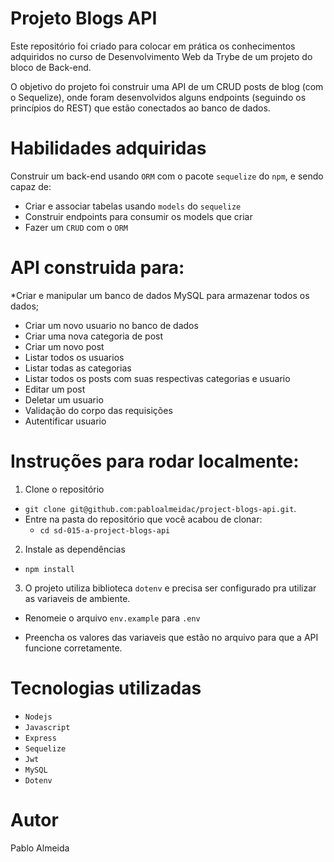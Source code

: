 # Projeto Blogs API

Este repositório foi criado para colocar em prática os conhecimentos adquiridos no curso de Desenvolvimento Web da Trybe de um projeto do bloco de Back-end.

O objetivo do projeto foi construir uma API de um CRUD posts de blog (com o Sequelize), onde foram desenvolvidos alguns endpoints (seguindo os princípios do REST) que estão conectados ao banco de dados.

# Habilidades adquiridas

Construir um back-end usando `ORM` com o pacote `sequelize` do `npm`, e sendo capaz de:
 - Criar e associar tabelas usando `models` do `sequelize`
 - Construir endpoints para consumir os models que criar 
 - Fazer um `CRUD` com o `ORM`

# API construida para:
*Criar e manipular um banco de dados MySQL para armazenar todos os dados;
* Criar um novo usuario no banco de dados
* Criar uma nova categoria de post
* Criar um novo post
* Listar todos os usuarios
* Listar todas as categorias
* Listar todos os posts com suas respectivas categorias e usuario
* Editar um post
* Deletar um usuario
* Validação do corpo das requisições
* Autentificar usuario 

# Instruções para rodar localmente:

1. Clone o repositório
  * `git clone git@github.com:pabloalmeidac/project-blogs-api.git`.
  * Entre na pasta do repositório que você acabou de clonar:
    * `cd sd-015-a-project-blogs-api`

2. Instale as dependências 
  * `npm install`

3. O projeto utiliza biblioteca `dotenv` e precisa ser configurado pra utilizar as variaveis de ambiente.

  * Renomeie o arquivo `env.example` para `.env`
   
  * Preencha os valores das variaveis que estão no arquivo para que a API funcione corretamente.

# Tecnologias utilizadas
  * `Nodejs`
  * `Javascript`
  * `Express`
  * `Sequelize`
  * `Jwt`
  * `MySQL`
  * `Dotenv`
  
# Autor
  Pablo Almeida